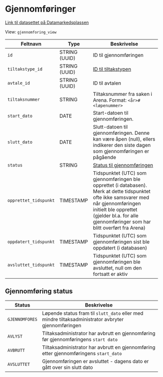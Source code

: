 # Gjennomføringer

[Link til datasettet på Datamarkedsplassen](https://data.ansatt.nav.no/dataproduct/48c6dab9-d236-4088-bb48-0a59007148c9/Arbeidsmarkedstiltak%20%28Valp%29/e21c664d-8890-4d64-988d-bd43343e7eb1)

View: `gjennomforing_view`

| Feltnavn              | Type          | Beskrivelse                                                                                                                                                                                                                               |
|-----------------------|---------------|-------------------------------------------------------------------------------------------------------------------------------------------------------------------------------------------------------------------------------------------|
| `id`                  | STRING (UUID) | ID til gjennomføringen                                                                                                                                                                                                                    |
| `tiltakstype_id`      | STRING (UUID) | [ID til tiltakstypen](tiltakstype_view.md)                                                                                                                                                                                                |
| `avtale_id`           | STRING (UUID) | ID til avtalen                                                                                                                                                                                                                            |
| `tiltaksnummer`       | STRING        | Tiltaksnummer fra saken i Arena. Format: `<år>#<løpenummer>`                                                                                                                                                                              |
| `start_dato`          | DATE          | Start-datoen til gjennomføringen.                                                                                                                                                                                                         |
| `slutt_dato`          | DATE          | Slutt-datoen til gjennomføringen. Denne kan være åpen (null), ellers indikerer den siste dagen som gjennomføringen er pågående                                                                                                            |
| `status`              | STRING        | [Status til gjennomføringen](#gjennomføring-status)                                                                                                                                                                                       |
| `opprettet_tidspunkt` | TIMESTAMP     | Tidspunktet (UTC) som gjennomføringen ble opprettet (i databasen). Merk at dette tidspunktet ofte ikke samsvarer med når gjennomføringen initielt ble opprettet (gjelder bl.a. for alle gjennomføringer som har blitt overført fra Arena) |
| `oppdatert_tidspunkt` | TIMESTAMP     | Tidspunktet (UTC) som gjennomføringen sist ble oppdatert (i databasen)                                                                                                                                                                    |
| `avsluttet_tidspunkt` | TIMESTAMP     | Tidspunktet (UTC) som gjennomføringen ble avsluttet, null om den fortsatt er aktiv                                                                                                                                                        |

## Gjennomføring status

| Status         | Beskrivelse                                                                                         |
|----------------|-----------------------------------------------------------------------------------------------------|
| `GJENNOMFORES` | Løpende status fram til `slutt_dato` eller med mindre tiltaksadministrator avbryter gjennomføringen |
| `AVLYST`       | Tiltaksadministrator har avbrutt en gjennomføring før gjennomføringens `start dato`                 |
| `AVBRUTT`      | Tiltaksadministrator har avbrutt en gjennomføring etter gjennomføringens `start_dato`               |
| `AVSLUTTET`    | Gjennomføringen er avsluttet - dagens dato er gått over sin slutt dato                              |
